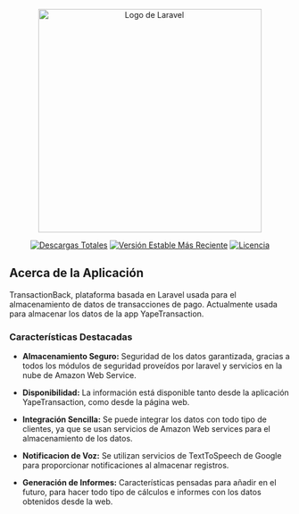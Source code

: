 <p align="center"><a href="https://laravel.com" target="_blank"><img src="https://raw.githubusercontent.com/laravel/art/master/logo-lockup/5%20SVG/2%20CMYK/1%20Full%20Color/laravel-logolockup-cmyk-red.svg" width="400" alt="Logo de Laravel"></a></p>

<p align="center">
<a href="https://packagist.org/packages/tu-usuario/tu-paquete"><img src="https://img.shields.io/packagist/dt/tu-usuario/tu-paquete" alt="Descargas Totales"></a>
<a href="https://packagist.org/packages/tu-usuario/tu-paquete"><img src="https://img.shields.io/packagist/v/tu-usuario/tu-paquete" alt="Versión Estable Más Reciente"></a>
<a href="https://packagist.org/packages/tu-usuario/tu-paquete"><img src="https://img.shields.io/packagist/l/tu-usuario/tu-paquete" alt="Licencia"></a>
</p>

## Acerca de la Aplicación

TransactionBack, plataforma basada en Laravel usada para el almacenamiento de datos de transacciones de pago. Actualmente usada para almacenar los datos de la app YapeTransaction.

### Características Destacadas

- **Almacenamiento Seguro:** Seguridad de los datos garantizada, gracias a todos los módulos de seguridad proveídos por laravel y servicios en la nube de Amazon Web Service.

- **Disponibilidad:** La información está disponible tanto desde la aplicación YapeTransaction, como desde la página web.

- **Integración Sencilla:** Se puede integrar los datos con todo tipo de clientes, ya que se usan servicios de Amazon Web services para el almacenamiento de los datos.

- **Notificacion de Voz:** Se utilizan servicios de TextToSpeech de Google para proporcionar notificaciones al almacenar registros.

- **Generación de Informes:** Características pensadas para añadir en el futuro, para hacer todo tipo de cálculos e informes con los datos obtenidos desde la web.
